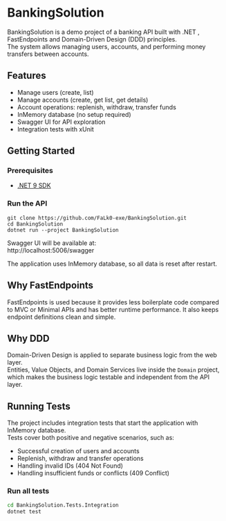﻿# BankingSolution

BankingSolution is a demo project of a banking API built with .NET , FastEndpoints and Domain-Driven Design (DDD) principles.  
The system allows managing users, accounts, and performing money transfers between accounts.

## Features
- Manage users (create, list)
- Manage accounts (create, get list, get details)
- Account operations: replenish, withdraw, transfer funds
- InMemory database (no setup required)
- Swagger UI for API exploration
- Integration tests with xUnit

## Getting Started

### Prerequisites
- [.NET 9 SDK](https://dotnet.microsoft.com/en-us/download)

### Run the API
```
git clone https://github.com/FaLk0-exe/BankingSolution.git
cd BankingSolution
dotnet run --project BankingSolution
```

Swagger UI will be available at:  
http://localhost:5006/swagger  

The application uses InMemory database, so all data is reset after restart.  

## Why FastEndpoints
FastEndpoints is used because it provides less boilerplate code compared to MVC or Minimal APIs and has better runtime performance. It also keeps endpoint definitions clean and simple.  

## Why DDD
Domain-Driven Design is applied to separate business logic from the web layer.  
Entities, Value Objects, and Domain Services live inside the `Domain` project, which makes the business logic testable and independent from the API layer.  

## Running Tests
The project includes integration tests that start the application with InMemory database.  
Tests cover both positive and negative scenarios, such as:  
- Successful creation of users and accounts  
- Replenish, withdraw and transfer operations  
- Handling invalid IDs (404 Not Found)  
- Handling insufficient funds or conflicts (409 Conflict)  

### Run all tests
```bash
cd BankingSolution.Tests.Integration
dotnet test
```

